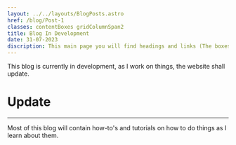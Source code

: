 ```yaml
---
layout: ../../layouts/BlogPosts.astro
href: /blog/Post-1
classes: contentBoxes gridColumnSpan2
title: Blog In Development
date: 31-07-2023
discription: This main page you will find headings and links (The boxes containing the text) to current articles written by me and things being actively developed.
---
```


This blog is currently in development, as I work on things, the website shall update. 

# Update
---
Most of this blog will contain how-to's and tutorials on how to do things as I learn about them.




